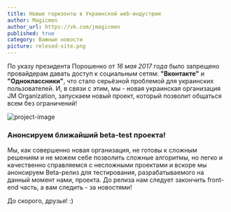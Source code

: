 ```yaml
---
title: Новые горизонты в Украинской web-индустрии
author: Magicmen
author_url: https://vk.com/jmagicmen
published: true
category: Важные новости
picture: relesed-site.png
---
```


По указу президента Порошенко от _16 мая 2017 года_ было запрещено провайдерам давать доступ к социальным сетям: **"Вконтакте"** и **"Одноклассники"**, что стало серьёзной проблемой для украинских пользователей. И, в связи с этим, мы - новая украинская организация JM Organization, запускаем новый проект, который позволит общаться всем без ограничений!

![project-image](https://jm-organization.github.io/assets/img/background-picture/header1.png "Открыть изображение для просмотра")
### Анонсируем ближайший beta-test проекта! ###
Мы, как совершенно новая организация, не готовы к сложным решениям и не можем себе позволить сложные алгоритмы, но легко и качественно справляемся с несложными проектами и вскоре мы анонсируем Beta-релиз для тестирования, разрабатываемого на данный момент нами, проекта. До релиза нам следует закончить front-end часть, а вам следить - за новостями!

До скорого, друзья! :)
